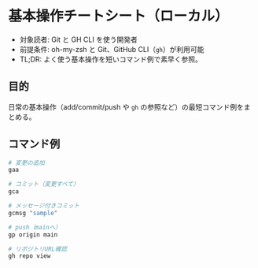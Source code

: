 # 基本操作チートシート（ローカル）

- 対象読者: Git と GH CLI を使う開発者
- 前提条件: oh-my-zsh と Git、GitHub CLI（`gh`）が利用可能
- TL;DR: よく使う基本操作を短いコマンド例で素早く参照。

## 目的

日常の基本操作（add/commit/push や `gh` の参照など）の最短コマンド例をまとめる。

## コマンド例

```zsh
# 変更の追加
gaa

# コミット（変更すべて）
gca

# メッセージ付きコミット
gcmsg "sample"

# push（mainへ）
gp origin main

# リポジトリURL確認
gh repo view
```
